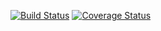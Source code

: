 [![Build Status](https://travis-ci.org/coi-gov-pl/java-cascades.svg?branch=develop)](https://travis-ci.org/coi-gov-pl/java-cascades)
[![Coverage Status](https://coveralls.io/repos/github/coi-gov-pl/java-cascades/badge.svg?branch=develop)](https://coveralls.io/github/coi-gov-pl/java-cascades?branch=develop)
